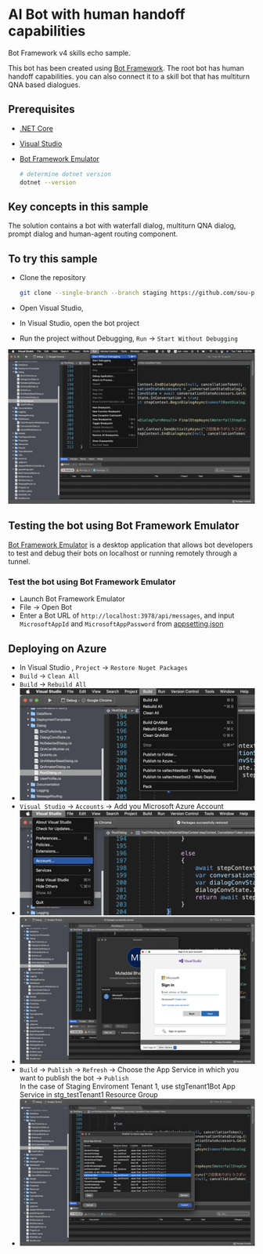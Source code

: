 # AI Bot with human handoff capabilities 

Bot Framework v4 skills echo sample.

This bot has been created using [Bot Framework](https://dev.botframework.com). The root bot has human handoff capabilities. you can also connect it to a skill bot that has multiturn QNA based dialogues.

## Prerequisites

- [.NET Core ](https://dotnet.microsoft.com/en-us/download)
- [Visual Studio](https://visualstudio.microsoft.com/downloads/)
- [Bot Framework Emulator](https://github.com/microsoft/botframework-emulator)

  ```bash
  # determine dotnet version
  dotnet --version
  ```

## Key concepts in this sample

The solution contains a bot with waterfall dialog, multiturn QNA dialog, prompt dialog and human-agent routing component.



## To try this sample

- Clone the repository

    ```bash
    git clone --single-branch --branch staging https://github.com/sou-project/azure-chatbot
    ```
- Open Visual Studio, 
- In Visual Studio, open the bot project
- Run the project without Debugging, `Run` -> `Start Without Debugging`

![Start Without Debugging](/Images/RunWithoutDebugging.png)

## Testing the bot using Bot Framework Emulator

[Bot Framework Emulator](https://github.com/microsoft/botframework-emulator) is a desktop application that allows bot developers to test and debug their bots on localhost or running remotely through a tunnel.


### Test the bot using Bot Framework Emulator

- Launch Bot Framework Emulator
- File -> Open Bot
- Enter a Bot URL of `http://localhost:3978/api/messages`, and input `MicrosoftAppId` and `MicrosoftAppPassword` from  [appsetting.json](https://github.com/sou-project/azure-chatbot/blob/staging/appsettings.json)

## Deploying on Azure
- In Visual Studio , `Project` -> `Restore Nuget Packages`
- `Build` -> `Clean All`
- `Build` -> `Rebuild All`
- ![Clean and Rebuild](/Images/CleanRebuild.png)
- `Visual Studio` -> `Accounts` -> Add you Microsoft Azure Account
- ![Create Account 1](/Images/CreateAccount1.png)
- ![Create Account 2](/Images/CreateAccount2.png)
- `Build` -> `Publish` -> `Refresh` -> Choose the App Service in which you want to publish the bot -> `Publish`<br>
In the case of Staging Enviroment Tenant 1, use stgTenant1Bot App Service in stg_testTenant1 Resource Group
-  ![Publish](/Images/Publish.png)
